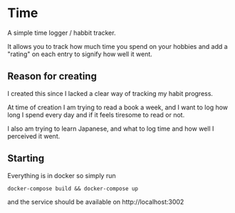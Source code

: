 # Time

A simple time logger / habbit tracker.

It allows you to track how much time you spend on your hobbies and add a "rating" on each entry to signify how well it went.

## Reason for creating

I created this since I lacked a clear way of tracking my habit progress.

At time of creation I am trying to read a book a week, and I want to log how long I spend every day and if it feels tiresome to read or not.

I also am trying to learn Japanese, and what to log time and how well I perceived it went.

## Starting

Everything is in docker so simply run

```
docker-compose build && docker-compose up
```

and the service should be available on http://localhost:3002